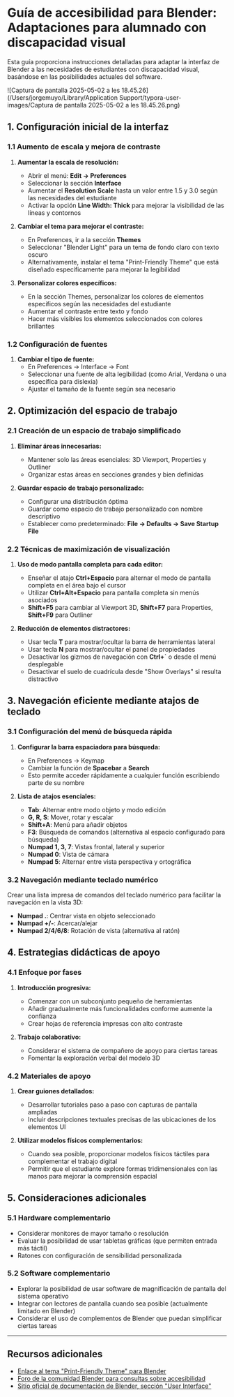 # Guía de accesibilidad para Blender: Adaptaciones para alumnado con discapacidad visual

Esta guía proporciona instrucciones detalladas para adaptar la interfaz de Blender a las necesidades de estudiantes con discapacidad visual, basándose en las posibilidades actuales del software.

![Captura de pantalla 2025-05-02 a les 18.45.26](/Users/jorgemuyo/Library/Application Support/typora-user-images/Captura de pantalla 2025-05-02 a les 18.45.26.png)

## 1. Configuración inicial de la interfaz

### 1.1 Aumento de escala y mejora de contraste

1. **Aumentar la escala de resolución:**
   - Abrir el menú: **Edit → Preferences**
   - Seleccionar la sección **Interface**
   - Aumentar el **Resolution Scale** hasta un valor entre 1.5 y 3.0 según las necesidades del estudiante
   - Activar la opción **Line Width: Thick** para mejorar la visibilidad de las líneas y contornos

2. **Cambiar el tema para mejorar el contraste:**
   - En Preferences, ir a la sección **Themes**
   - Seleccionar "Blender Light" para un tema de fondo claro con texto oscuro
   - Alternativamente, instalar el tema "Print-Friendly Theme" que está diseñado específicamente para mejorar la legibilidad

3. **Personalizar colores específicos:**
   - En la sección Themes, personalizar los colores de elementos específicos según las necesidades del estudiante
   - Aumentar el contraste entre texto y fondo
   - Hacer más visibles los elementos seleccionados con colores brillantes

### 1.2 Configuración de fuentes

1. **Cambiar el tipo de fuente:**
   - En Preferences → Interface → Font
   - Seleccionar una fuente de alta legibilidad (como Arial, Verdana o una específica para dislexia)
   - Ajustar el tamaño de la fuente según sea necesario

## 2. Optimización del espacio de trabajo

### 2.1 Creación de un espacio de trabajo simplificado

1. **Eliminar áreas innecesarias:**
   - Mantener solo las áreas esenciales: 3D Viewport, Properties y Outliner
   - Organizar estas áreas en secciones grandes y bien definidas

2. **Guardar espacio de trabajo personalizado:**
   - Configurar una distribución óptima
   - Guardar como espacio de trabajo personalizado con nombre descriptivo
   - Establecer como predeterminado: **File → Defaults → Save Startup File**

### 2.2 Técnicas de maximización de visualización

1. **Uso de modo pantalla completa para cada editor:**
   - Enseñar el atajo **Ctrl+Espacio** para alternar el modo de pantalla completa en el área bajo el cursor
   - Utilizar **Ctrl+Alt+Espacio** para pantalla completa sin menús asociados
   - **Shift+F5** para cambiar al Viewport 3D, **Shift+F7** para Properties, **Shift+F9** para Outliner

2. **Reducción de elementos distractores:**
   - Usar tecla **T** para mostrar/ocultar la barra de herramientas lateral
   - Usar tecla **N** para mostrar/ocultar el panel de propiedades
   - Desactivar los gizmos de navegación con **Ctrl+`** o desde el menú desplegable
   - Desactivar el suelo de cuadrícula desde "Show Overlays" si resulta distractivo

## 3. Navegación eficiente mediante atajos de teclado

### 3.1 Configuración del menú de búsqueda rápida

1. **Configurar la barra espaciadora para búsqueda:**
   - En Preferences → Keymap
   - Cambiar la función de **Spacebar** a **Search**
   - Esto permite acceder rápidamente a cualquier función escribiendo parte de su nombre

2. **Lista de atajos esenciales:**
   - **Tab**: Alternar entre modo objeto y modo edición
   - **G, R, S**: Mover, rotar y escalar
   - **Shift+A**: Menú para añadir objetos
   - **F3**: Búsqueda de comandos (alternativa al espacio configurado para búsqueda)
   - **Numpad 1, 3, 7**: Vistas frontal, lateral y superior
   - **Numpad 0**: Vista de cámara
   - **Numpad 5**: Alternar entre vista perspectiva y ortográfica

### 3.2 Navegación mediante teclado numérico

Crear una lista impresa de comandos del teclado numérico para facilitar la navegación en la vista 3D:
- **Numpad .**: Centrar vista en objeto seleccionado
- **Numpad +/-**: Acercar/alejar
- **Numpad 2/4/6/8**: Rotación de vista (alternativa al ratón)

## 4. Estrategias didácticas de apoyo

### 4.1 Enfoque por fases

1. **Introducción progresiva:**
   - Comenzar con un subconjunto pequeño de herramientas
   - Añadir gradualmente más funcionalidades conforme aumente la confianza
   - Crear hojas de referencia impresas con alto contraste

2. **Trabajo colaborativo:**
   - Considerar el sistema de compañero de apoyo para ciertas tareas
   - Fomentar la exploración verbal del modelo 3D

### 4.2 Materiales de apoyo

1. **Crear guiones detallados:**
   - Desarrollar tutoriales paso a paso con capturas de pantalla ampliadas
   - Incluir descripciones textuales precisas de las ubicaciones de los elementos UI

2. **Utilizar modelos físicos complementarios:**
   - Cuando sea posible, proporcionar modelos físicos táctiles para complementar el trabajo digital
   - Permitir que el estudiante explore formas tridimensionales con las manos para mejorar la comprensión espacial

## 5. Consideraciones adicionales

### 5.1 Hardware complementario

- Considerar monitores de mayor tamaño o resolución
- Evaluar la posibilidad de usar tabletas gráficas (que permiten entrada más táctil)
- Ratones con configuración de sensibilidad personalizada

### 5.2 Software complementario

- Explorar la posibilidad de usar software de magnificación de pantalla del sistema operativo
- Integrar con lectores de pantalla cuando sea posible (actualmente limitado en Blender)
- Considerar el uso de complementos de Blender que puedan simplificar ciertas tareas

---

## Recursos adicionales

- [Enlace al tema "Print-Friendly Theme" para Blender](https://extensions.blender.org/themes/theme-print-friendly/)
- [Foro de la comunidad Blender para consultas sobre accesibilidad](https://www.blender.org/community/)
- [Sitio oficial de documentación de Blender, sección "User Interface"](https://docs.blender.org/manual/en/latest/interface/index.html)
